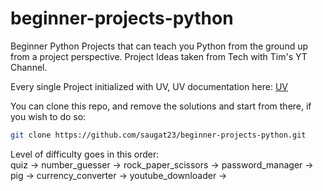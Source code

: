 # beginner-projects-python
Beginner Python Projects that can teach you Python from the ground up from a project perspective. Project Ideas taken from Tech with Tim's YT Channel.

Every single Project initialized with UV, UV documentation here:
[UV](https://docs.astral.sh/uv/)

You can clone this repo, and remove the solutions and start from there, if you wish to do so:
```bash
git clone https://github.com/saugat23/beginner-projects-python.git
```
Level of difficulty goes in this order:<br>
quiz -> number_guesser -> rock_paper_scissors -> password_manager -> pig -> currency_converter -> youtube_downloader ->
